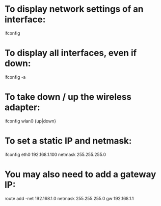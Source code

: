 # To display network settings of an interface:
ifconfig <interface>

# To display all interfaces, even if down:
ifconfig -a

# To take down / up the wireless adapter:
ifconfig wlan0 {up|down} 

# To set a static IP and netmask:
ifconfig eth0 192.168.1.100 netmask 255.255.255.0

# You may also need to add a gateway IP:
route add -net 192.168.1.0 netmask 255.255.255.0 gw 192.168.1.1
